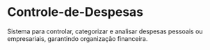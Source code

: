 # Controle-de-Despesas
Sistema para controlar, categorizar e analisar despesas pessoais ou empresariais, garantindo organização financeira.
